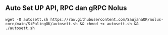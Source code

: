 ## Auto Set UP API, RPC dan gRPC Nolus

```
wget -O autosett.sh https://raw.githubusercontent.com/SaujanaOK/nolus-core/main/SiPalingOK/autosett.sh && chmod +x autosett.sh && ./autosett.sh
```
